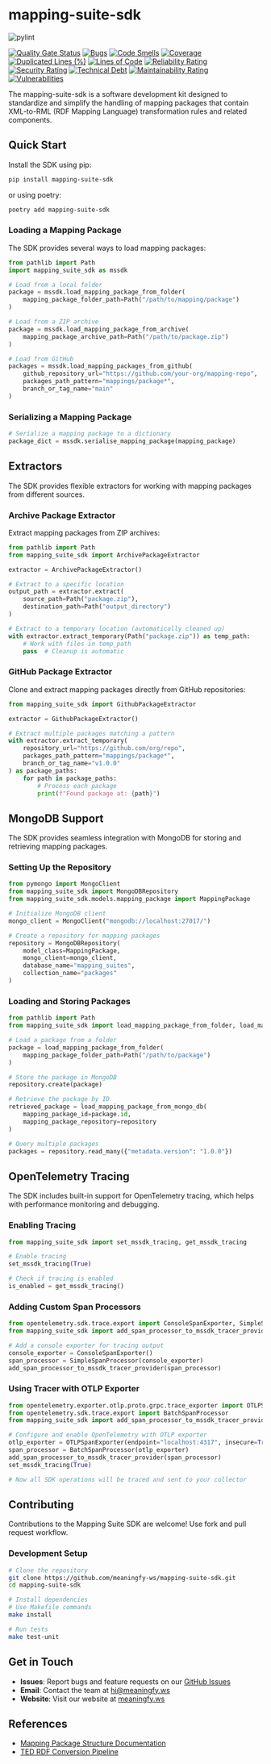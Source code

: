 # mapping-suite-sdk

![pylint](https://img.shields.io/badge/PyLint-8.62-yellow?logo=python&logoColor=white)

[![Quality Gate Status](https://sonarcloud.io/api/project_badges/measure?project=meaningfy-ws_mapping-suite-sdk&metric=alert_status)](https://sonarcloud.io/summary/new_code?id=meaningfy-ws_mapping-suite-sdk)
[![Bugs](https://sonarcloud.io/api/project_badges/measure?project=meaningfy-ws_mapping-suite-sdk&metric=bugs)](https://sonarcloud.io/summary/new_code?id=meaningfy-ws_mapping-suite-sdk)
[![Code Smells](https://sonarcloud.io/api/project_badges/measure?project=meaningfy-ws_mapping-suite-sdk&metric=code_smells)](https://sonarcloud.io/summary/new_code?id=meaningfy-ws_mapping-suite-sdk)
[![Coverage](https://sonarcloud.io/api/project_badges/measure?project=meaningfy-ws_mapping-suite-sdk&metric=coverage)](https://sonarcloud.io/summary/new_code?id=meaningfy-ws_mapping-suite-sdk)
[![Duplicated Lines (%)](https://sonarcloud.io/api/project_badges/measure?project=meaningfy-ws_mapping-suite-sdk&metric=duplicated_lines_density)](https://sonarcloud.io/summary/new_code?id=meaningfy-ws_mapping-suite-sdk)
[![Lines of Code](https://sonarcloud.io/api/project_badges/measure?project=meaningfy-ws_mapping-suite-sdk&metric=ncloc)](https://sonarcloud.io/summary/new_code?id=meaningfy-ws_mapping-suite-sdk)
[![Reliability Rating](https://sonarcloud.io/api/project_badges/measure?project=meaningfy-ws_mapping-suite-sdk&metric=reliability_rating)](https://sonarcloud.io/summary/new_code?id=meaningfy-ws_mapping-suite-sdk)
[![Security Rating](https://sonarcloud.io/api/project_badges/measure?project=meaningfy-ws_mapping-suite-sdk&metric=security_rating)](https://sonarcloud.io/summary/new_code?id=meaningfy-ws_mapping-suite-sdk)
[![Technical Debt](https://sonarcloud.io/api/project_badges/measure?project=meaningfy-ws_mapping-suite-sdk&metric=sqale_index)](https://sonarcloud.io/summary/new_code?id=meaningfy-ws_mapping-suite-sdk)
[![Maintainability Rating](https://sonarcloud.io/api/project_badges/measure?project=meaningfy-ws_mapping-suite-sdk&metric=sqale_rating)](https://sonarcloud.io/summary/new_code?id=meaningfy-ws_mapping-suite-sdk)
[![Vulnerabilities](https://sonarcloud.io/api/project_badges/measure?project=meaningfy-ws_mapping-suite-sdk&metric=vulnerabilities)](https://sonarcloud.io/summary/new_code?id=meaningfy-ws_mapping-suite-sdk)

The mapping-suite-sdk is a software development kit designed to standardize 
and simplify the handling of mapping packages that contain XML-to-RML (RDF Mapping Language) 
transformation rules and related components.

## Quick Start

Install the SDK using pip:
```bash
pip install mapping-suite-sdk
```

or using poetry:
```bash
poetry add mapping-suite-sdk
```

### Loading a Mapping Package

The SDK provides several ways to load mapping packages:

```python
from pathlib import Path
import mapping_suite_sdk as mssdk 

# Load from a local folder
package = mssdk.load_mapping_package_from_folder(
    mapping_package_folder_path=Path("/path/to/mapping/package")
)

# Load from a ZIP archive
package = mssdk.load_mapping_package_from_archive(
    mapping_package_archive_path=Path("/path/to/package.zip")
)

# Load from GitHub
packages = mssdk.load_mapping_packages_from_github(
    github_repository_url="https://github.com/your-org/mapping-repo",
    packages_path_pattern="mappings/package*",
    branch_or_tag_name="main"
)
```

### Serializing a Mapping Package

```python
# Serialize a mapping package to a dictionary
package_dict = mssdk.serialise_mapping_package(mapping_package)
```

## Extractors

The SDK provides flexible extractors for working with mapping packages from different sources.

### Archive Package Extractor

Extract mapping packages from ZIP archives:

```python
from pathlib import Path
from mapping_suite_sdk import ArchivePackageExtractor

extractor = ArchivePackageExtractor()

# Extract to a specific location
output_path = extractor.extract(
    source_path=Path("package.zip"),
    destination_path=Path("output_directory")
)

# Extract to a temporary location (automatically cleaned up)
with extractor.extract_temporary(Path("package.zip")) as temp_path:
    # Work with files in temp_path
    pass  # Cleanup is automatic
```

### GitHub Package Extractor

Clone and extract mapping packages directly from GitHub repositories:

```python
from mapping_suite_sdk import GithubPackageExtractor

extractor = GithubPackageExtractor()

# Extract multiple packages matching a pattern
with extractor.extract_temporary(
    repository_url="https://github.com/org/repo",
    packages_path_pattern="mappings/package*",
    branch_or_tag_name="v1.0.0"
) as package_paths:
    for path in package_paths:
        # Process each package
        print(f"Found package at: {path}")
```

## MongoDB Support

The SDK provides seamless integration with MongoDB for storing and retrieving mapping packages.

### Setting Up the Repository

```python
from pymongo import MongoClient
from mapping_suite_sdk import MongoDBRepository
from mapping_suite_sdk.models.mapping_package import MappingPackage

# Initialize MongoDB client
mongo_client = MongoClient("mongodb://localhost:27017/")

# Create a repository for mapping packages
repository = MongoDBRepository(
    model_class=MappingPackage,
    mongo_client=mongo_client,
    database_name="mapping_suites",
    collection_name="packages"
)
```

### Loading and Storing Packages

```python
from pathlib import Path
from mapping_suite_sdk import load_mapping_package_from_folder, load_mapping_package_from_mongo_db

# Load a package from a folder
package = load_mapping_package_from_folder(
    mapping_package_folder_path=Path("/path/to/package")
)

# Store the package in MongoDB
repository.create(package)

# Retrieve the package by ID
retrieved_package = load_mapping_package_from_mongo_db(
    mapping_package_id=package.id,
    mapping_package_repository=repository
)

# Query multiple packages
packages = repository.read_many({"metadata.version": "1.0.0"})
```

## OpenTelemetry Tracing

The SDK includes built-in support for OpenTelemetry tracing, which helps with performance monitoring and debugging.

### Enabling Tracing

```python
from mapping_suite_sdk import set_mssdk_tracing, get_mssdk_tracing

# Enable tracing
set_mssdk_tracing(True)

# Check if tracing is enabled
is_enabled = get_mssdk_tracing()
```

### Adding Custom Span Processors

```python
from opentelemetry.sdk.trace.export import ConsoleSpanExporter, SimpleSpanProcessor
from mapping_suite_sdk import add_span_processor_to_mssdk_tracer_provider

# Add a console exporter for tracing output
console_exporter = ConsoleSpanExporter()
span_processor = SimpleSpanProcessor(console_exporter)
add_span_processor_to_mssdk_tracer_provider(span_processor)
```

### Using Tracer with OTLP Exporter

```python
from opentelemetry.exporter.otlp.proto.grpc.trace_exporter import OTLPSpanExporter
from opentelemetry.sdk.trace.export import BatchSpanProcessor
from mapping_suite_sdk import add_span_processor_to_mssdk_tracer_provider, set_mssdk_tracing

# Configure and enable OpenTelemetry with OTLP exporter
otlp_exporter = OTLPSpanExporter(endpoint="localhost:4317", insecure=True)
span_processor = BatchSpanProcessor(otlp_exporter)
add_span_processor_to_mssdk_tracer_provider(span_processor)
set_mssdk_tracing(True)

# Now all SDK operations will be traced and sent to your collector
```

## Contributing

Contributions to the Mapping Suite SDK are welcome! Use fork and pull request workflow.

### Development Setup

```bash
# Clone the repository
git clone https://github.com/meaningfy-ws/mapping-suite-sdk.git
cd mapping-suite-sdk

# Install dependencies
# Use Makefile commands
make install

# Run tests
make test-unit
```

## Get in Touch

- **Issues**: Report bugs and feature requests on our [GitHub Issues](https://github.com/meaningfy-ws/mapping-suite-sdk/issues)
- **Email**: Contact the team at [hi@meaningfy.ws](mailto:hi@meaningfy.ws)
- **Website**: Visit our website at [meaningfy.ws](https://meaningfy.ws)

## References

- [Mapping Package Structure Documentation](http://docs.ted.europa.eu/ODS/latest/mapping_eforms/package_structure.html#_the_eforms_metadata_json_file)
- [TED RDF Conversion Pipeline](https://github.com/OP-TED/ted-rdf-conversion-pipeline)